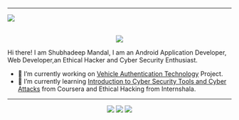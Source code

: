 <hr>
<img src="https://github.com/shubhadeepmandal394/shubhadeepmandal394/blob/master/banner.jpg">


<p align ="center">
<br>
    <a href="https://shubhadeepmandal394.netlify.app"><img src="https://img.shields.io/badge/Welcome-Shubhadeep%20Mandal-yellow"></a>
<br>
</p>

Hi there! I am Shubhadeep Mandal, I am an Android Application Developer, Web Developer,an Ethical Hacker and Cyber Security Enthusiast.
- 🔭 I’m currently working on [Vehicle Authentication Technology](https://github.com/shubhadeepmandal394/vehicle-authentication) Project.
- 🌱 I’m currently learning [Introduction to Cyber Security Tools and Cyber Attacks](https://www.coursera.org/user/3ab0ba756fb4a2f2b6e1975d3017d09a) from Coursera and Ethical Hacking from Internshala.

<hr>
<p align ="center">
    <a href="https://shubhadeepmandal394.netlify.app/#contact"><img src="https://img.shields.io/badge/Shubhadeep%20Mandal-Contact%20Me-green"></a>
    <a href="https://www.freelancer.com/hireme/ImShubhadeep394"><img src="https://img.shields.io/badge/Shubhadeep%20Mandal-Hire%20Me-orange"></a>
    <a href="https://paypal.me/shubhadeepmandal394?locale.x=en_GB"><img src="https://img.shields.io/badge/Shubhadeep%20Mandal-Support%20Me-blue"></a>
<br>
</p>

<!--
**shubhadeepmandal394/shubhadeepmandal394** is a ✨ _special_ ✨ repository because its `README.md` (this file) appears on your GitHub profile.

Here are some ideas to get you started:

- 🔭 I’m currently working on ...
- 🌱 I’m currently learning ...
- 👯 I’m looking to collaborate on ...
- 🤔 I’m looking for help with ...
- 💬 Ask me about ...
- 📫 How to reach me: ...
- 😄 Pronouns: ...
- ⚡ Fun fact: ...
-->
